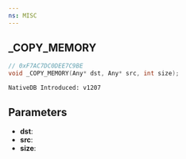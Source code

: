 ```yaml
---
ns: MISC
---
```

## _COPY_MEMORY

```c
// 0xF7AC7DC0DEE7C9BE
void _COPY_MEMORY(Any* dst, Any* src, int size);
```

```
NativeDB Introduced: v1207
```

## Parameters
* **dst**:
* **src**:
* **size**:
